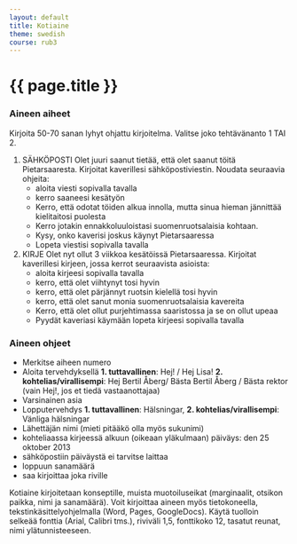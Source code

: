 ```yaml
---
layout: default
title: Kotiaine
theme: swedish
course: rub3
---
```


<div class="container">
<div class="header-row">
<div class="main-header">
<h1>{{ page.title }}</h1>
</div>
</div>
<div class="content-row">
<div class="main-content">

<h3 id="aineen-aiheet">Aineen aiheet</h3>

<p>Kirjoita 50-70 sanan lyhyt ohjattu kirjoitelma. Valitse joko tehtävänanto 1 TAI 2.</p>

<ol>
<li>SÄHKÖPOSTI
Olet juuri saanut tietää, että olet saanut töitä   Pietarsaaresta. Kirjoitat kaverillesi sähköpostiviestin. Noudata seuraavia ohjeita:
	<ul>
		<li>aloita viesti sopivalla tavalla</li>
		<li>kerro saaneesi kesätyön</li>
		<li>Kerro, että odotat töiden alkua innolla, mutta  sinua hieman jännittää kielitaitosi puolesta</li>
		<li>Kerro jotakin ennakkoluuloistasi suomenruotsalaisia kohtaan.</li>
		<li>Kysy, onko kaverisi joskus käynyt Pietarsaaressa</li>
		<li>Lopeta viestisi sopivalla tavalla</li>
	</ul>
</li>
<li>KIRJE Olet nyt ollut 3 viikkoa kesätöissä Pietarsaaressa. Kirjoitat kaverillesi kirjeen, jossa kerrot seuraavista asioista:
	<ul>
		<li>aloita kirjeesi sopivalla tavalla</li>
		<li>kerro, että olet viihtynyt tosi hyvin</li>
		<li>kerro, että olet pärjännyt ruotsin kielellä tosi hyvin</li>
		<li>kerro, että olet sanut monia suomenruotsalaisia kavereita</li>
		<li>Kerro, että olet ollut purjehtimassa saaristossa ja se on ollut upeaa</li>
		<li>Pyydät kaveriasi käymään
		lopeta kirjeesi sopivalla tavalla</li>
	</ul>
	</li>
</ol>

<h3 id="aineen-ohjeet">Aineen ohjeet</h3>

<ul>
	<li>Merkitse aiheen numero</li>
	<li>Aloita tervehdyksellä
	<strong>1. tuttavallinen</strong>: Hej! / Hej Lisa!
	<strong>2. kohtelias/virallisempi</strong>: Hej Bertil Åberg/ Bästa Bertil Åberg / Bästa rektor (vain Hej!, jos et tiedä vastaanottajaa)</li>
	<li>Varsinainen asia</li>
	<li>Lopputervehdys
	<strong>1. tuttavallinen</strong>: Hälsningar,
	<strong>2. kohtelias/virallisempi</strong>: Vänliga hälsningar</li>
	<li>Lähettäjän nimi (mieti pitääkö olla myös sukunimi)</li>
	<li>kohteliaassa kirjeessä alkuun (oikeaan yläkulmaan) päiväys: den 25 oktober 2013</li>
	<li>sähköpostiin päiväystä ei tarvitse laittaa</li>
	<li>loppuun sanamäärä</li>
	<li>saa kirjoittaa joka riville</li>
</ul>

<p>Kotiaine kirjoitetaan konseptille, muista muotoiluseikat (marginaalit, otsikon paikka, nimi ja sanamäärä). Voit kirjoittaa aineen myös tietokoneella, tekstinkäsittelyohjelmalla (Word, Pages, GoogleDocs). Käytä tuolloin selkeää fonttia (Arial, Calibri tms.), riviväli 1,5, fonttikoko 12, tasatut reunat, nimi ylätunnisteeseen.</p>

</div>
</div>
</div>
